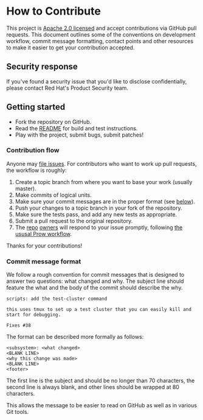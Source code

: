 # How to Contribute

This project is [Apache 2.0 licensed](LICENSE) and accept contributions via GitHub pull requests.
This document outlines some of the conventions on development workflow, commit message formatting, contact points and other resources to make it easier to get your contribution accepted.

## Security response

If you've found a security issue that you'd like to disclose confidentially, please contact Red Hat's Product Security team.

## Getting started

- Fork the repository on GitHub.
- Read the [README](README.md) for build and test instructions.
- Play with the project, submit bugs, submit patches!

### Contribution flow

Anyone may [file issues][new-issue].
For contributors who want to work up pull requests, the workflow is roughly:

1. Create a topic branch from where you want to base your work (usually master).
2. Make commits of logical units.
3. Make sure your commit messages are in the proper format (see [below](#commit-message-format)).
4. Push your changes to a topic branch in your fork of the repository.
5. Make sure the tests pass, and add any new tests as appropriate.
6. Submit a pull request to the original repository.
7. The [repo](OWNERS) [owners](OWNERS_ALIASES) will respond to your issue promptly, following [the ususal Prow workflow][prow-review].

Thanks for your contributions!

### Commit message format

We follow a rough convention for commit messages that is designed to answer two questions: what changed and why.
The subject line should feature the what and the body of the commit should describe the why.

```
scripts: add the test-cluster command

this uses tmux to set up a test cluster that you can easily kill and
start for debugging.

Fixes #38
```

The format can be described more formally as follows:

```
<subsystem>: <what changed>
<BLANK LINE>
<why this change was made>
<BLANK LINE>
<footer>
```

The first line is the subject and should be no longer than 70 characters, the second line is always blank, and other lines should be wrapped at 80 characters.

This allows the message to be easier to read on GitHub as well as in various Git tools.

[new-issue]: https://github.com/openshift/cincinnati-graph-data/issues/new
[prow-review]: https://github.com/kubernetes/community/blob/master/contributors/guide/owners.md#the-code-review-process
[security]: https://access.redhat.com/security/team/contact
